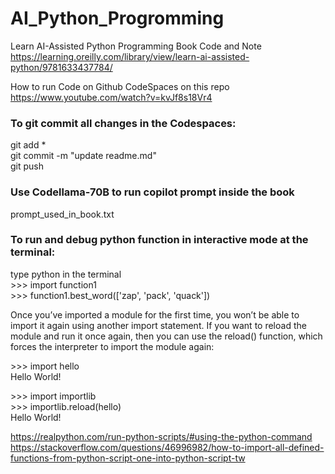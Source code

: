 # AI_Python_Progromming
Learn AI-Assisted Python Programming Book Code and Note  
https://learning.oreilly.com/library/view/learn-ai-assisted-python/9781633437784/  


How to run Code on Github CodeSpaces on this repo    
https://www.youtube.com/watch?v=kvJf8s18Vr4   



### To git commit all changes in the Codespaces:   
git add *  
git commit -m "update readme.md"  
git push    


### Use Codellama-70B to run copilot prompt inside the book  
prompt_used_in_book.txt  


### To run and debug python function in interactive mode at the terminal:  
type python in the terminal  
\>>> import function1  
\>>> function1.best_word(['zap', 'pack', 'quack'])   

Once you’ve imported a module for the first time, you won’t be able to import it again using another import statement. If you want to reload the module and run it once again, then you can use the reload() function, which forces the interpreter to import the module again:    

\>>> import hello  
Hello World!  

\>>> import importlib  
\>>> importlib.reload(hello)  
Hello World!  

https://realpython.com/run-python-scripts/#using-the-python-command  
https://stackoverflow.com/questions/46996982/how-to-import-all-defined-functions-from-python-script-one-into-python-script-tw  
